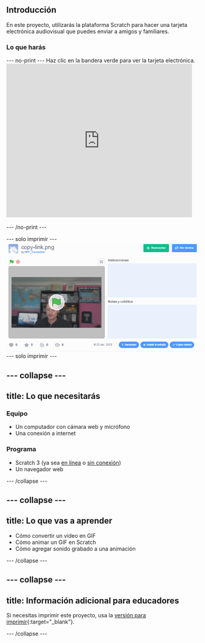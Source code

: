 ## Introducción

En este proyecto, utilizarás la plataforma Scratch para hacer una tarjeta electrónica audiovisual que puedes enviar a amigos y familiares.

### Lo que harás

--- no-print --- Haz clic en la bandera verde para ver la tarjeta electrónica. <iframe src="https://scratch.mit.edu/projects/419313682/embed" allowtransparency="true" width="485" height="402" frameborder="0" scrolling="no" allowfullscreen></iframe>

--- /no-print ---

--- solo imprimir --- ![Complete project](images/showcase_static.png) --- solo imprimir ---

--- collapse ---
---
title: Lo que necesitarás
---
### Equipo

- Un computador con cámara web y micrófono
- Una conexión a internet

### Programa

- Scratch 3 (ya sea [en línea](http://rpf.io/scratchon) o [sin conexión](http://rpf.io/scratchoff))
- Un navegador web

--- /collapse ---

--- collapse ---
---
title: Lo que vas a aprender
---

- Cómo convertir un video en GIF
- Cómo animar un GIF en Scratch
- Cómo agregar sonido grabado a una animación

--- /collapse ---

--- collapse ---
---
title: Información adicional para educadores
---

Si necesitas imprimir este proyecto, usa la [versión para imprimir](https://projects.raspberrypi.org/en/projects/av-e-card/print){:target="_blank"}.

--- /collapse ---
